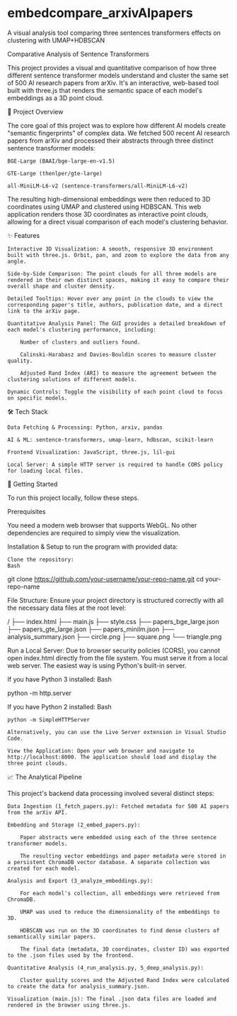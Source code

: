 # embedcompare_arxivAIpapers
A visual analysis tool comparing three sentences transformers effects on clustering with UMAP+HDBSCAN

Comparative Analysis of Sentence Transformers

This project provides a visual and quantitative comparison of how three different sentence transformer models understand and cluster the same set of 500 AI research papers from arXiv. It's an interactive, web-based tool built with three.js that renders the semantic space of each model's embeddings as a 3D point cloud.

📜 Project Overview

The core goal of this project was to explore how different AI models create "semantic fingerprints" of complex data. We fetched 500 recent AI research papers from arXiv and processed their abstracts through three distinct sentence transformer models:

    BGE-Large (BAAI/bge-large-en-v1.5)

    GTE-Large (thenlper/gte-large)

    all-MiniLM-L6-v2 (sentence-transformers/all-MiniLM-L6-v2)

The resulting high-dimensional embeddings were then reduced to 3D coordinates using UMAP and clustered using HDBSCAN. This web application renders those 3D coordinates as interactive point clouds, allowing for a direct visual comparison of each model's clustering behavior.

✨ Features

    Interactive 3D Visualization: A smooth, responsive 3D environment built with three.js. Orbit, pan, and zoom to explore the data from any angle.

    Side-by-Side Comparison: The point clouds for all three models are rendered in their own distinct spaces, making it easy to compare their overall shape and cluster density.

    Detailed Tooltips: Hover over any point in the clouds to view the corresponding paper's title, authors, publication date, and a direct link to the arXiv page.

    Quantitative Analysis Panel: The GUI provides a detailed breakdown of each model's clustering performance, including:

        Number of clusters and outliers found.

        Calinski-Harabasz and Davies-Bouldin scores to measure cluster quality.

        Adjusted Rand Index (ARI) to measure the agreement between the clustering solutions of different models.

    Dynamic Controls: Toggle the visibility of each point cloud to focus on specific models.

🛠️ Tech Stack

    Data Fetching & Processing: Python, arxiv, pandas

    AI & ML: sentence-transformers, umap-learn, hdbscan, scikit-learn

    Frontend Visualization: JavaScript, three.js, lil-gui

    Local Server: A simple HTTP server is required to handle CORS policy for loading local files.

🚀 Getting Started

To run this project locally, follow these steps.

Prerequisites

You need a modern web browser that supports WebGL. No other dependencies are required to simply view the visualization.

Installation & Setup to run the program with provided data:

    Clone the repository:
    Bash

git clone https://github.com/your-username/your-repo-name.git
cd your-repo-name

File Structure: Ensure your project directory is structured correctly with all the necessary data files at the root level:

/
├── index.html
├── main.js
├── style.css
├── papers_bge_large.json
├── papers_gte_large.json
├── papers_minilm.json
├── analysis_summary.json
├── circle.png
├── square.png
└── triangle.png

Run a Local Server: Due to browser security policies (CORS), you cannot open index.html directly from the file system. You must serve it from a local web server. The easiest way is using Python's built-in server.

If you have Python 3 installed:
Bash

python -m http.server

If you have Python 2 installed:
Bash

    python -m SimpleHTTPServer

    Alternatively, you can use the Live Server extension in Visual Studio Code.

    View the Application: Open your web browser and navigate to http://localhost:8000. The application should load and display the three point clouds.
📈 The Analytical Pipeline

This project's backend data processing involved several distinct steps:

    Data Ingestion (1_fetch_papers.py): Fetched metadata for 500 AI papers from the arXiv API.

    Embedding and Storage (2_embed_papers.py):

        Paper abstracts were embedded using each of the three sentence transformer models.

        The resulting vector embeddings and paper metadata were stored in a persistent ChromaDB vector database. A separate collection was created for each model.

    Analysis and Export (3_analyze_embeddings.py):

        For each model's collection, all embeddings were retrieved from ChromaDB.

        UMAP was used to reduce the dimensionality of the embeddings to 3D.

        HDBSCAN was run on the 3D coordinates to find dense clusters of semantically similar papers.

        The final data (metadata, 3D coordinates, cluster ID) was exported to the .json files used by the frontend.

    Quantitative Analysis (4_run_analysis.py, 5_deep_analysis.py):

        Cluster quality scores and the Adjusted Rand Index were calculated to create the data for analysis_summary.json.

    Visualization (main.js): The final .json data files are loaded and rendered in the browser using three.js.
